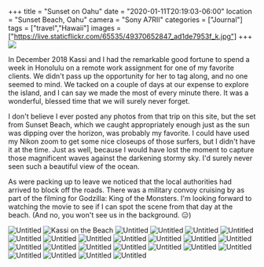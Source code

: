 +++
title = "Sunset on Oahu"
date = "2020-01-11T20:19:03-06:00"
location = "Sunset Beach, Oahu"
camera = "Sony A7RII"
categories = ["Journal"]
tags = ["travel","Hawaii"]
images = ["https://live.staticflickr.com/65535/49370652847_ad1de7953f_k.jpg"]
+++
<img src="https://live.staticflickr.com/65535/49370652847_ad1de7953f_k.jpg">
<!--more-->
In December 2018 Kassi and I had the remarkable good fortune to spend a week in Honolulu on a remote work assignment for one of my favorite clients. We didn't pass up the opportunity for her to tag along, and no one seemed to mind. We tacked on a couple of days at our expense to explore the island, and I can say we made the most of every minute there. It was a wonderful, blessed time that we will surely never forget. 

I don't believe I ever posted any photos from that trip on this site, but the set from Sunset Beach, which we caught appropriately enough just as the sun was dipping over the horizon, was probably my favorite. I could have used my Nikon zoom to get some nice closeups of those surfers, but I didn't have it at the time. Just as well, because I would have lost the moment to capture those magnificent waves against the darkening stormy sky. I'd surely never seen such a beautiful view of the ocean. 

As were packing up to leave we noticed that the local authorities had arrived to block off the roads. There was a military convoy cruising by as part of the filming for Godzilla: King of the Monsters. I'm looking forward to watching the movie to see if I can spot the scene from that day at the beach. (And no, you won't see us in the background. 😑)

<div id="gallery">
		<img alt="Untitled" src="https://live.staticflickr.com/65535/49370647402_04fcd33958.jpg"
			data-image="https://live.staticflickr.com/65535/49370647402_2c593167cb_k.jpg">
		<img alt="Kassi on the Beach" src="https://live.staticflickr.com/65535/49370644972_040123543e.jpg"
			data-image="https://live.staticflickr.com/65535/49370644972_54c923d6f2_k.jpg">
		<img alt="Untitled" src="https://live.staticflickr.com/65535/49370653512_bd7551c386.jpg"
			data-image="https://live.staticflickr.com/65535/49370653512_08429d813b_k.jpg">
		<img alt="Untitled" src="https://live.staticflickr.com/65535/49369983703_e0320bc05e.jpg"
			data-image="https://live.staticflickr.com/65535/49369983703_e82de6706d_k.jpg">
		<img alt="Untitled" src="https://live.staticflickr.com/65535/49369979083_f7e1f7fef1.jpg"
			data-image="https://live.staticflickr.com/65535/49369979083_b864dddb02_k.jpg">
		<img alt="Untitled" src="https://live.staticflickr.com/65535/49369983768_5c370492e2.jpg"
			data-image="https://live.staticflickr.com/65535/49369983768_22f876be5c_k.jpg">
		<img alt="Untitled" src="https://live.staticflickr.com/65535/49370646537_e0d39f87b6.jpg"
			data-image="https://live.staticflickr.com/65535/49370646537_6760ed7e6e_k.jpg">
		<img alt="Untitled" src="https://live.staticflickr.com/65535/49370652847_8d880d6e49.jpg"
			data-image="https://live.staticflickr.com/65535/49370652847_ad1de7953f_k.jpg">
		<img alt="Untitled" src="https://live.staticflickr.com/65535/49370440416_522862d952.jpg"
			data-image="https://live.staticflickr.com/65535/49370440416_b9e7d7d8aa_k.jpg">
		<img alt="Untitled" src="https://live.staticflickr.com/65535/49370655627_14bd69a60c.jpg"
			data-image="https://live.staticflickr.com/65535/49370655627_1e4134c165_k.jpg">
		<img alt="Untitled" src="https://live.staticflickr.com/65535/49370439311_d23eda94f6.jpg"
			data-image="https://live.staticflickr.com/65535/49370439311_f13bf4c819_k.jpg">
		<img alt="Untitled" src="https://live.staticflickr.com/65535/49370449451_9f7ce1e72d.jpg"
			data-image="https://live.staticflickr.com/65535/49370449451_e911e4e8d6_k.jpg">
		<img alt="Untitled" src="https://live.staticflickr.com/65535/49370657042_cbd7221dc8.jpg"
			data-image="https://live.staticflickr.com/65535/49370657042_aef16c5264_k.jpg">
		<img alt="Untitled" src="https://live.staticflickr.com/65535/49369980893_c9d1f0d480.jpg"
			data-image="https://live.staticflickr.com/65535/49369980893_c5b143333c_k.jpg">
		<img alt="Untitled" src="https://live.staticflickr.com/65535/49370648632_bc7f9ecc9d.jpg"
			data-image="https://live.staticflickr.com/65535/49370648632_39d34daaf9_k.jpg">
		<img alt="Untitled" src="https://live.staticflickr.com/65535/49369988913_4ac68a1a8c.jpg"
			data-image="https://live.staticflickr.com/65535/49369988913_ebc3478e2b_k.jpg">
		<img alt="Untitled" src="https://live.staticflickr.com/65535/49369990278_bedaa81e70.jpg"
			data-image="https://live.staticflickr.com/65535/49369990278_b085a41150_k.jpg">
		<img alt="Untitled" src="https://live.staticflickr.com/65535/49370654417_6ab8b4ac35.jpg"
			data-image="https://live.staticflickr.com/65535/49370654417_bf0b7b9aa8_k.jpg">
		<img alt="Untitled" src="https://live.staticflickr.com/65535/49370658617_04b05cd1e3.jpg"
			data-image="https://live.staticflickr.com/65535/49370658617_4c1a0643c6_k.jpg">
		<img alt="Untitled" src="https://live.staticflickr.com/65535/49369976673_d9ce2dc150.jpg"
			data-image="https://live.staticflickr.com/65535/49369976673_31e5e0f47b_k.jpg">
		<img alt="Untitled" src="https://live.staticflickr.com/65535/49370444586_5160598dc7.jpg"
			data-image="https://live.staticflickr.com/65535/49370444586_8e3f598e24_k.jpg">
		<img alt="Untitled" src="https://live.staticflickr.com/65535/49370651467_c8353034f6.jpg"
			data-image="https://live.staticflickr.com/65535/49370651467_a2ee2d084b_k.jpg">
		<img alt="Untitled" src="https://live.staticflickr.com/65535/49369990578_ff891085cd.jpg"
			data-image="https://live.staticflickr.com/65535/49369990578_483347246a_k.jpg">
		<img alt="Untitled" src="https://live.staticflickr.com/65535/49369991583_c042cf7fa0.jpg"
			data-image="https://live.staticflickr.com/65535/49369991583_01acecfd74_k.jpg">
</div>
